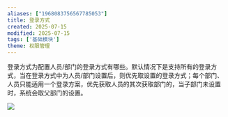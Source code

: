 ```yaml
---
aliases: ["1968083756567785053"]
title: 登录方式
created: 2025-07-15
modified: 2025-07-15
tags: ['基础模块']
theme: 权限管理
---
```


登录方式为配置人员/部门的登录方式有哪些。默认情况下是支持所有的登录方式，当在登录方式中为人员/部门设置后，则优先取设置的登录方式；每个部门、人员只能适用一个登录方案，优先获取人员的其次获取部门的，当子部门未设置时，系统会取父部门的设置。

![](8ccc057430e5d777b366aeb1e8a76223.jpg)